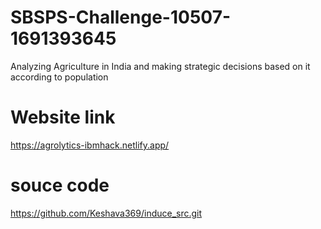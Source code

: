 # SBSPS-Challenge-10507-1691393645
Analyzing Agriculture in India and making strategic decisions based on it according to population

# Website link
https://agrolytics-ibmhack.netlify.app/

# souce code
https://github.com/Keshava369/induce_src.git


